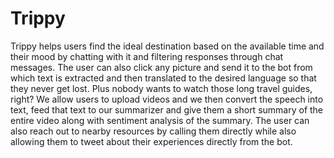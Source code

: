 # Trippy
Trippy helps users find the ideal destination based on the available time and their mood by chatting with it and filtering responses through chat messages. The user can also click any picture and send it to the bot from which text is extracted and then translated to the desired language so that they never get lost. Plus nobody wants to watch those long travel guides, right? We allow users to upload videos and we then convert the speech into text, feed that text to our summarizer and give them a short summary of the entire video along with sentiment analysis of the summary. The user can also reach out to nearby resources by calling them directly while also allowing them to tweet about their experiences directly from the bot.
